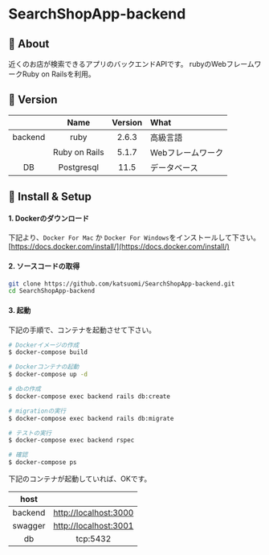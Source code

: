 # SearchShopApp-backend

## 💬 About

近くのお店が検索できるアプリのバックエンドAPIです。
rubyのWebフレームワークRuby on Railsを利用。

## 🌻 Version

||Name|Version|What|
|:-:|:-:|:-:|:-|
|backend|ruby|2.6.3|高級言語|
||Ruby on Rails|5.1.7|Webフレームワーク|
|DB|Postgresql|11.5|データベース|

## 🔰 Install & Setup

#### 1. Dockerのダウンロード

下記より、`Docker For Mac` か `Docker For Windows`をインストールして下さい。  
[https://docs.docker.com/install/](https://docs.docker.com/install/)

#### 2. ソースコードの取得

```bash
git clone https://github.com/katsuomi/SearchShopApp-backend.git
cd SearchShopApp-backend
```

#### 3. 起動

下記の手順で、コンテナを起動させて下さい。

```bash
# Dockerイメージの作成
$ docker-compose build

# Dockerコンテナの起動
$ docker-compose up -d

# dbの作成
$ docker-compose exec backend rails db:create

# migrationの実行
$ docker-compose exec backend rails db:migrate

# テストの実行
$ docker-compose exec backend rspec

# 確認
$ docker-compose ps
```

下記のコンテナが起動していれば、OKです。

|host||
|:-:|:-:|
|backend|[http://localhost:3000](http://localhost:3000)|
|swagger|[http://localhost:3001](http://localhost:3001)|
|db|tcp:5432|

